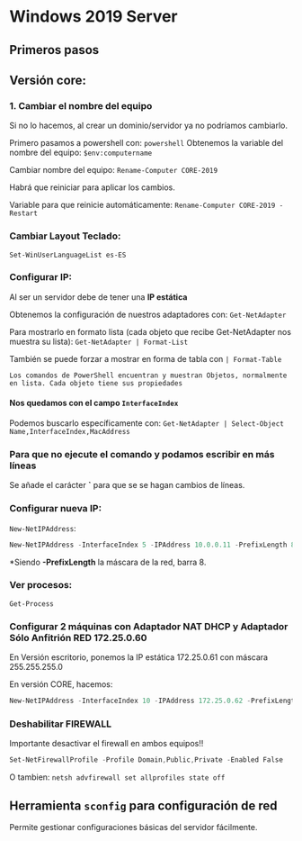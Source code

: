 # Windows 2019 Server
## Primeros pasos
## Versión core:
### 1. Cambiar el nombre del equipo
Si no lo hacemos, al crear un dominio/servidor ya no podríamos cambiarlo.

Primero pasamos a powershell con:
`powershell`
Obtenemos la variable del nombre del equipo:
`$env:computername`

Cambiar nombre del equipo:
`Rename-Computer CORE-2019`

Habrá que reiniciar para aplicar los cambios.

Variable para que reinicie automáticamente:
`Rename-Computer CORE-2019 -Restart`

### Cambiar Layout Teclado:
`Set-WinUserLanguageList es-ES`

### Configurar IP:
Al ser un servidor debe de tener una **IP estática**

Obtenemos la configuración de nuestros adaptadores con:
`Get-NetAdapter`

Para mostrarlo en formato lista (cada objeto que recibe Get-NetAdapter nos muestra su lista):
`Get-NetAdapter | Format-List`

También se puede forzar a mostrar en forma de tabla con `| Format-Table`
```
Los comandos de PowerShell encuentran y muestran Objetos, normalmente en lista. Cada objeto tiene sus propiedades
```

#### Nos quedamos con el campo `InterfaceIndex`
Podemos buscarlo específicamente con:
`Get-NetAdapter | Select-Object Name,InterfaceIndex,MacAddress`

### Para que no ejecute el comando y podamos escribir en más líneas
Se añade el carácter **`** para que se se hagan cambios de líneas.

### Configurar nueva IP:
`New-NetIPAddress`:
```powershell
New-NetIPAddress -InterfaceIndex 5 -IPAddress 10.0.0.11 -PrefixLength 8 -DefaultGateway 10.0.0.200
```
*Siendo **-PrefixLength** la máscara de la red, barra 8.

### Ver procesos:
`Get-Process`

### Configurar 2 máquinas con Adaptador NAT DHCP y Adaptador Sólo Anfitrión RED 172.25.0.60

En Versión escritorio, ponemos la IP estática 172.25.0.61 con máscara 255.255.255.0

En versión CORE, hacemos:
```powershell
New-NetIPAddress -InterfaceIndex 10 -IPAddress 172.25.0.62 -PrefixLength 24
```

### Deshabilitar FIREWALL
Importante desactivar el firewall en ambos equipos!!

```powershell
Set-NetFirewallProfile -Profile Domain,Public,Private -Enabled False
```

O tambien:
`netsh advfirewall set allprofiles state off`

## Herramienta `sconfig` para configuración de red
Permite gestionar configuraciones básicas del servidor fácilmente.